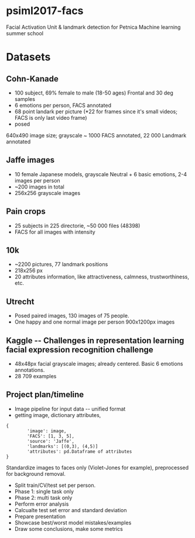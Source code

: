 # psiml2017-facs
Facial Activation Unit &amp; landmark detection for Petnica Machine learning summer school

# Datasets

## Cohn-Kanade

* 100 subject, 69% female to male (18-50 ages)
Frontal and 30 deg samples
* 6 emotions per person, FACS annotated
* 68 point landark per picture (*22 for frames since it's small videos; FACS is only last video frame)
* posed

640x490 image size; grayscale
~ 1000 FACS annotated, 22 000 Landmark annotated

## Jaffe images

* 10 female Japanese models, grayscale
Neutral + 6 basic emotions, 2-4 images per person
* ~200 images in total
* 256x256 grayscale images

## Pain crops

* 25 subjects in 225 directorie, ~50 000 files (48398)
* FACS for all images with intensity

## 10k 

* ~2200 pictures, 77 landmark positions
* 218x256 px
* 20 attributes information, like attractiveness, calmness, trustworthiness, etc.

## Utrecht 

* Posed paired images, 130 images of 75 people.
* One happy and one normal image per person
900x1200px images

## Kaggle -- Challenges in representation learning facial expression recognition challenge

* 48x48px facial grayscale images; already centered. Basic 6 emotions annotations.
* 28 709 examples


## Project plan/timeline

* Image pipeline for input data -- unified format
* getting image, dictionary attributes, 
```
{
        'image': image, 
        'FACS': [1, 3, 5], 
        'source': 'Jaffe', 
        'landmarks': [(0,3), (4,5)]
        'attributes': pd.Dataframe of attributes
}
```
Standardize images to faces only (Violet-Jones for example), preprocessed for background removal.

* Split train/CV/test set per person.
* Phase 1: single task only
* Phase 2: multi task only
* Perform error analysis
* Calcualte test set error and standard deviation
* Prepare presentation
* Showcase best/worst model mistakes/examples
* Draw some conclusions, make some metrics

